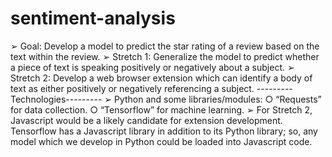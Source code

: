 # sentiment-analysis

➢ Goal: Develop a model to predict the star rating of a
review based on the text within the review.
➢ Stretch 1: Generalize the model to predict whether a piece
of text is speaking positively or negatively about a
subject.
➢ Stretch 2: Develop a web browser extension which can
identify a body of text as either positively or negatively
referencing a subject.
---------Technologies---------
➢ Python and some libraries/modules:
  ○ “Requests” for data collection.
  ○ “Tensorflow” for machine learning.
➢ For Stretch 2, Javascript would be a likely candidate for
extension development. Tensorflow has a Javascript library
in addition to its Python library; so, any model which we
develop in Python could be loaded into Javascript code.
